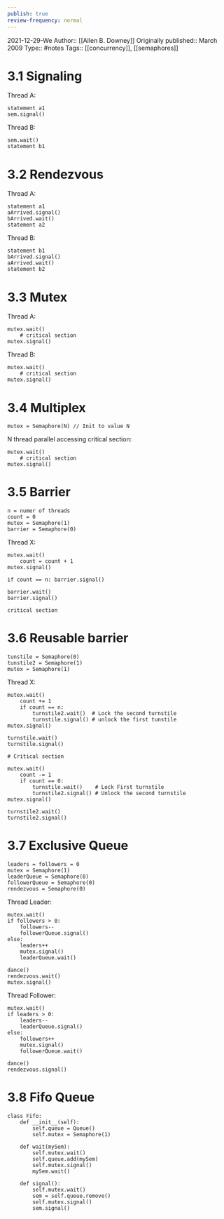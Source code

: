 ```yaml
---
publish: true
review-frequency: normal
---
```

2021-12-29-We
Author:: [[Allen B. Downey]]
Originally published:: March 2009
Type:: #notes
Tags:: [[concurrency]], [[semaphores]]

# 3.1 Signaling
Thread A:
```
statement a1
sem.signal()
```

Thread B:
```
sem.wait()
statement b1
```
# 3.2 Rendezvous
Thread A:
```
statement a1
aArrived.signal()
bArrived.wait()
statement a2
```

Thread B:
```
statement b1
bArrived.signal()
aArrived.wait()
statement b2
```
# 3.3 Mutex
Thread A:
```
mutex.wait()
	# critical section
mutex.signal()
```

Thread B:
```
mutex.wait()
	# critical section
mutex.signal()
```
# 3.4 Multiplex
```
mutex = Semaphore(N) // Init to value N
```
N thread parallel accessing critical section:
```
mutex.wait()
	# critical section
mutex.signal()
```
# 3.5 Barrier
```
n = numer of threads
count = 0
mutex = Semaphore(1)
barrier = Semaphore(0)
```
Thread X:
```
mutex.wait()
	count = count + 1
mutex.signal()

if count == n: barrier.signal()

barrier.wait()
barrier.signal()

critical section
```
# 3.6 Reusable barrier
```
tunstile = Semaphore(0)
tunstile2 = Semaphore(1)
mutex = Semaphore(1)
```
Thread X:
```
mutex.wait()
	count += 1
	if count == n:
		turnstile2.wait()  # Lock the second turnstile
		turnstile.signal() # unlock the first tunstile
mutex.signal()

turnstile.wait()
turnstile.signal()

# Critical section

mutex.wait()
	count -= 1
	if count == 0:
		turnstile.wait()	# Lock First turnstile
		turnstile2.signal()	# Unlock the second turnstile
mutex.signal()

turnstile2.wait()
turnstile2.signal()
```
# 3.7 Exclusive Queue
```
leaders = followers = 0
mutex = Semaphore(1)
leaderQueue = Semaphore(0)
followerQueue = Semaphore(0)
rendezvous = Semaphore(0)
```
Thread Leader: 
```
mutex.wait()
if followers > 0:
	followers--
	followerQueue.signal()
else:
	leaders++
	mutex.signal()
	leaderQueue.wait()
	
dance()	
rendezvous.wait()
mutex.signal()
```
Thread Follower: 
```
mutex.wait()
if leaders > 0:
	leaders--
	leaderQueue.signal()
else:
	followers++
	mutex.signal()
	followerQueue.wait()

dance()
rendezvous.signal()
```
# 3.8 Fifo Queue
```
class Fifo:
	def __init__(self):
		self.queue = Queue()
		self.mutex = Semaphore(1)
	
	def wait(mySem):
		self.mutex.wait()
		self.queue.add(mySem)
		self.mutex.signal()
		mySem.wait()
		
	def signal():
		self.mutex.wait()
		sem = self.queue.remove()
		self.mutex.signal()
		sem.signal()	
```
